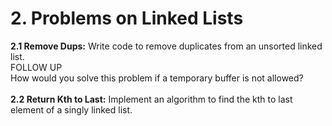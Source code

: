 # 2. Problems on Linked Lists

**2.1 Remove Dups:** Write code to remove duplicates from an unsorted linked list.\
FOLLOW UP\
How would you solve this problem if a temporary buffer is not allowed?\
\
**2.2 Return Kth to Last:** Implement an algorithm to find the kth to last element of a singly linked list.